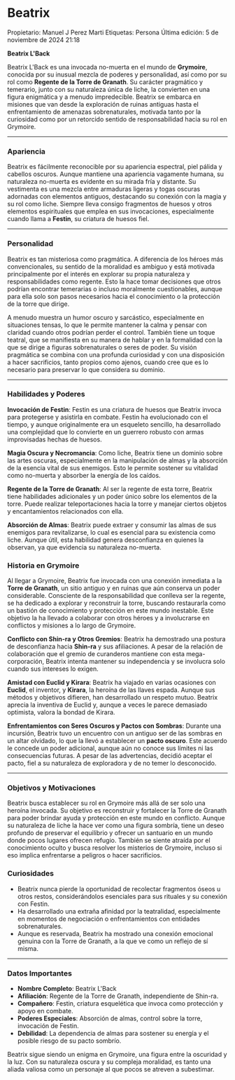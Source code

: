 # Beatrix

Propietario: Manuel J Perez Marti
Etiquetas: Persona
Última edición: 5 de noviembre de 2024 21:18

**Beatrix L'Back**

Beatrix L'Back es una invocada no-muerta en el mundo de **Grymoire**, conocida por su inusual mezcla de poderes y personalidad, así como por su rol como **Regente de la Torre de Granath**. Su carácter pragmático y temerario, junto con su naturaleza única de liche, la convierten en una figura enigmática y a menudo impredecible. Beatrix se embarca en misiones que van desde la exploración de ruinas antiguas hasta el enfrentamiento de amenazas sobrenaturales, motivada tanto por la curiosidad como por un retorcido sentido de responsabilidad hacia su rol en Grymoire.

---

### Apariencia

Beatrix es fácilmente reconocible por su apariencia espectral, piel pálida y cabellos oscuros. Aunque mantiene una apariencia vagamente humana, su naturaleza no-muerta es evidente en su mirada fría y distante. Su vestimenta es una mezcla entre armaduras ligeras y togas oscuras adornadas con elementos antiguos, destacando su conexión con la magia y su rol como liche. Siempre lleva consigo fragmentos de huesos y otros elementos espirituales que emplea en sus invocaciones, especialmente cuando llama a **Festin**, su criatura de huesos fiel.

---

### Personalidad

Beatrix es tan misteriosa como pragmática. A diferencia de los héroes más convencionales, su sentido de la moralidad es ambiguo y está motivada principalmente por el interés en explorar su propia naturaleza y responsabilidades como regente. Esto la hace tomar decisiones que otros podrían encontrar temerarias o incluso moralmente cuestionables, aunque para ella solo son pasos necesarios hacia el conocimiento o la protección de la torre que dirige.

A menudo muestra un humor oscuro y sarcástico, especialmente en situaciones tensas, lo que le permite mantener la calma y pensar con claridad cuando otros podrían perder el control. También tiene un toque teatral, que se manifiesta en su manera de hablar y en la formalidad con la que se dirige a figuras sobrenaturales o seres de poder. Su visión pragmática se combina con una profunda curiosidad y con una disposición a hacer sacrificios, tanto propios como ajenos, cuando cree que es lo necesario para preservar lo que considera su dominio.

---

### Habilidades y Poderes

**Invocación de Festin**: Festin es una criatura de huesos que Beatrix invoca para protegerse y asistirla en combate. Festin ha evolucionado con el tiempo, y aunque originalmente era un esqueleto sencillo, ha desarrollado una complejidad que lo convierte en un guerrero robusto con armas improvisadas hechas de huesos.

**Magia Oscura y Necromancia**: Como liche, Beatrix tiene un dominio sobre las artes oscuras, especialmente en la manipulación de almas y la absorción de la esencia vital de sus enemigos. Esto le permite sostener su vitalidad como no-muerta y absorber la energía de los caídos.

**Regente de la Torre de Granath**: Al ser la regente de esta torre, Beatrix tiene habilidades adicionales y un poder único sobre los elementos de la torre. Puede realizar teleportaciones hacia la torre y manejar ciertos objetos y encantamientos relacionados con ella.

**Absorción de Almas**: Beatrix puede extraer y consumir las almas de sus enemigos para revitalizarse, lo cual es esencial para su existencia como liche. Aunque útil, esta habilidad genera desconfianza en quienes la observan, ya que evidencia su naturaleza no-muerta.

### Historia en Grymoire

Al llegar a Grymoire, Beatrix fue invocada con una conexión inmediata a la **Torre de Granath**, un sitio antiguo y en ruinas que aún conserva un poder considerable. Consciente de la responsabilidad que conlleva ser la regente, se ha dedicado a explorar y reconstruir la torre, buscando restaurarla como un bastión de conocimiento y protección en este mundo inestable. Este objetivo la ha llevado a colaborar con otros héroes y a involucrarse en conflictos y misiones a lo largo de Grymoire.

**Conflicto con Shin-ra y Otros Gremios**: Beatrix ha demostrado una postura de desconfianza hacia **Shin-ra** y sus afiliaciones. A pesar de la relación de colaboración que el gremio de curanderos mantiene con esta mega-corporación, Beatrix intenta mantener su independencia y se involucra solo cuando sus intereses lo exigen.

**Amistad con Euclid y Kirara**: Beatrix ha viajado en varias ocasiones con **Euclid**, el inventor, y **Kirara**, la heroína de las llaves espada. Aunque sus métodos y objetivos difieren, han desarrollado un respeto mutuo. Beatrix aprecia la inventiva de Euclid y, aunque a veces le parece demasiado optimista, valora la bondad de Kirara.

**Enfrentamientos con Seres Oscuros y Pactos con Sombras**: Durante una incursión, Beatrix tuvo un encuentro con un antiguo ser de las sombras en un altar olvidado, lo que la llevó a establecer un **pacto oscuro**. Este acuerdo le concede un poder adicional, aunque aún no conoce sus límites ni las consecuencias futuras. A pesar de las advertencias, decidió aceptar el pacto, fiel a su naturaleza de exploradora y de no temer lo desconocido.

---

### Objetivos y Motivaciones

Beatrix busca establecer su rol en Grymoire más allá de ser solo una heroína invocada. Su objetivo es reconstruir y fortalecer la Torre de Granath para poder brindar ayuda y protección en este mundo en conflicto. Aunque su naturaleza de liche la hace ver como una figura sombría, tiene un deseo profundo de preservar el equilibrio y ofrecer un santuario en un mundo donde pocos lugares ofrecen refugio. También se siente atraída por el conocimiento oculto y busca resolver los misterios de Grymoire, incluso si eso implica enfrentarse a peligros o hacer sacrificios.

### Curiosidades

- Beatrix nunca pierde la oportunidad de recolectar fragmentos óseos u otros restos, considerándolos esenciales para sus rituales y su conexión con Festin.
- Ha desarrollado una extraña afinidad por la teatralidad, especialmente en momentos de negociación o enfrentamientos con entidades sobrenaturales.
- Aunque es reservada, Beatrix ha mostrado una conexión emocional genuina con la Torre de Granath, a la que ve como un reflejo de sí misma.

---

### Datos Importantes

- **Nombre Completo**: Beatrix L'Back
- **Afiliación**: Regente de la Torre de Granath, independiente de Shin-ra.
- **Compañero**: Festin, criatura esquelética que invoca como protección y apoyo en combate.
- **Poderes Especiales**: Absorción de almas, control sobre la torre, invocación de Festin.
- **Debilidad**: La dependencia de almas para sostener su energía y el posible riesgo de su pacto sombrío.

Beatrix sigue siendo un enigma en Grymoire, una figura entre la oscuridad y la luz. Con su naturaleza oscura y su compleja moralidad, es tanto una aliada valiosa como un personaje al que pocos se atreven a subestimar.